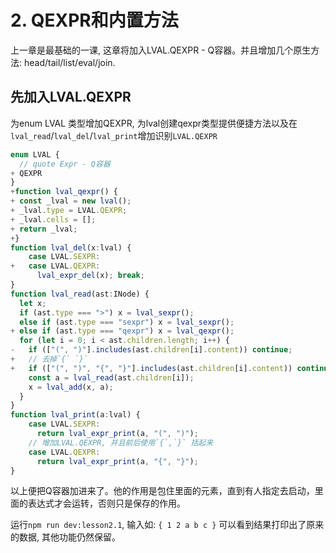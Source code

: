 # 2. QEXPR和内置方法

上一章是最基础的一课, 这章将加入LVAL.QEXPR - Q容器。并且增加几个原生方法: head/tail/list/eval/join.

## 先加入LVAL.QEXPR

为enum LVAL 类型增加QEXPR, 为lval创建qexpr类型提供便捷方法以及在`lval_read`/`lval_del`/`lval_print`增加识别`LVAL.QEXPR`

```ts
enum LVAL {
  // quote Expr - Q容器
+ QEXPR
}
+function lval_qexpr() {
+ const _lval = new lval();
+ _lval.type = LVAL.QEXPR;
+ _lval.cells = [];
+ return _lval;
+}
function lval_del(x:lval) {
    case LVAL.SEXPR:
+   case LVAL.QEXPR:
      lval_expr_del(x); break;
}
function lval_read(ast:INode) {
  let x;
  if (ast.type === ">") x = lval_sexpr();
  else if (ast.type === "sexpr") x = lval_sexpr();
+ else if (ast.type === "qexpr") x = lval_qexpr();
  for (let i = 0; i < ast.children.length; i++) {
-   if (["(", ")"].includes(ast.children[i].content)) continue;
+   // 去掉`{` `}`
+   if (["(", ")", "{", "}"].includes(ast.children[i].content)) continue;
    const a = lval_read(ast.children[i]);
    x = lval_add(x, a);
  }
}
function lval_print(a:lval) {
    case LVAL.SEXPR:
      return lval_expr_print(a, "(", ")");
    // 增加LVAL.QEXPR, 并且前后使用`{`,`}` 括起来
    case LVAL.QEXPR:
      return lval_expr_print(a, "{", "}");
}
```

以上便把Q容器加进来了。他的作用是包住里面的元素，直到有人指定去启动，里面的表达式才会运转，否则只是保存的作用。

运行`npm run dev:lesson2.1`, 输入如: `{ 1 2 a b c }` 可以看到结果打印出了原来的数据, 其他功能仍然保留。

